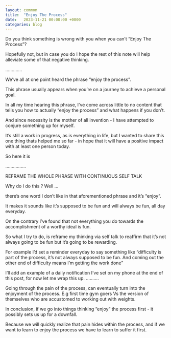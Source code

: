 ```yaml
---
layout: common
title:  "Enjoy The Process"
date:   2023-11-21 00:00:00 +0000
categories: blog
---
```


Do you think something is wrong with you when you can’t “Enjoy The Process”?

Hopefully not, but in case you do I hope the rest of this note will help alleviate some of that negative thinking.

………….

We’ve all at one point heard the phrase “enjoy the process”.

This phrase usually appears when you’re on a journey to achieve a personal goal.

In all my time hearing this phrase, I’ve come across little to no content that tells you how to actually “enjoy the process” and what happens if you don’t.

And since necessity is the mother of all invention - I have attempted to conjure something up for myself.

It’s still a work in progress, as is everything in life, but I wanted to share this one thing thats helped me so far - in hope that it will have a positive impact with at least one person today.

So here it is

…………….

REFRAME THE WHOLE PHRASE WITH CONTINUOUS SELF TALK

Why do I do this ?
Well …

there’s one word I don’t like in that aforementioned phrase and it’s “enjoy”.

It makes it sounds like it’s supposed to be fun and will always be fun, all day everyday.

On the contrary I’ve found that not everything you do towards the accomplishment of a worthy ideal is fun.

So what I try to do, is reframe my thinking via self talk to reaffirm that it’s not always going to be fun but it’s going to be rewarding.

For example I’d set a reminder everyday to say something like “difficulty is part of the process, it’s not always supposed to be fun. And coming out the other end of difficulty means I’m getting the work done”

I’ll add an example of a daily notification I’ve set on my phone at the end of this post, for now let me wrap this up.
……….

Going through the pain of the process, can eventually turn into the enjoyment of the process. E.g first time gym goers Vs the version of themselves who are accustomed to working out with weights.

In conclusion, if we go into things thinking “enjoy” the process first - it possibly sets us up for a downfall.

Because we will quickly realize that pain hides within the process, and if we want to learn to enjoy the process we have to learn to suffer it first.

